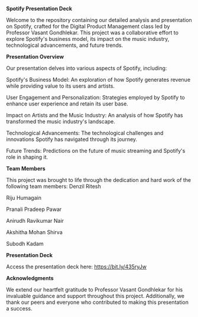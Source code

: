 **Spotify Presentation Deck**

Welcome to the repository containing our detailed analysis and presentation on Spotify, crafted for the Digital Product Management class led by Professor Vasant Gondhlekar. This project was a collaborative effort to explore Spotify's business model, its impact on the music industry, technological advancements, and future trends.

**Presentation Overview**

Our presentation delves into various aspects of Spotify, including:

Spotify's Business Model: An exploration of how Spotify generates revenue while providing value to its users and artists.

User Engagement and Personalization: Strategies employed by Spotify to enhance user experience and retain its user base.

Impact on Artists and the Music Industry: An analysis of how Spotify has transformed the music industry's landscape.

Technological Advancements: The technological challenges and innovations Spotify has navigated through its journey.

Future Trends: Predictions on the future of music streaming and Spotify's role in shaping it.

**Team Members**

This project was brought to life through the dedication and hard work of the following team members:
Denzil Ritesh

Riju Humagain

Pranali Pradeep Pawar

Anirudh Ravikumar Nair

Akshitha Mohan Shirva

Subodh Kadam

**Presentation Deck**

Access the presentation deck here: https://bit.ly/435ryJw

**Acknowledgments**

We extend our heartfelt gratitude to Professor Vasant Gondhlekar for his invaluable guidance and support throughout this project. Additionally, we thank our peers and everyone who contributed to making this presentation a success.
